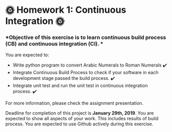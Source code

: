# :sun_with_face: Homework 1: Continuous Integration :sun_with_face:
### *Objective of this exercise is to learn continuous build process (CB) and continuous integration (CI). *

You are expected to: 

- Write python program to convert Arabic Numerals to Roman Numerals :heavy_check_mark:
- Integrate Continuous Build Process to check if your software in each development stage passed the build process. :heavy_check_mark:
- Integrate unit test and run the unit test in continuous integration process. :heavy_check_mark:

For more information, please check the assignment presentation.

Deadline for completion of this project is **January 29th, 2019**. 
You are expected to show all aspects of your work. This includes results of build process. 
You are expected to use Github actively during this exercise.
